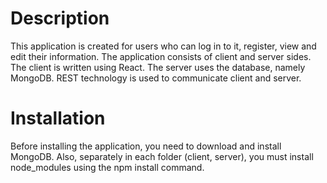 # Description
This application is created for users who can log in to it, register, view and edit their information.
The application consists of client and server sides. The client is written using React. The server uses the database, namely MongoDB.
REST technology is used to communicate client and server.

# Installation
Before installing the application, you need to download and install MongoDB. Also, separately in each folder (client, server), you must install node_modules using the npm install command.